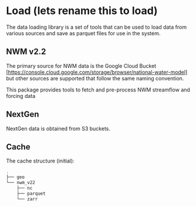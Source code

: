 # Load (lets rename this to load)
The data loading library is a set of tools that can be used to load data from various sources 
and save as parquet files for use in the system.

## NWM v2.2
The primary source for NWM data is the Google Cloud Bucket [https://console.cloud.google.com/storage/browser/national-water-model]
but other sources are supported that follow the same naming convention.

This package provides tools to fetch and pre-process NWM streamflow and forcing data

## NextGen
NextGen data is obtained from S3 buckets.

## Cache
The cache structure (initial):
```bash
.
├── geo
└── nwm_v22
    ├── nc
    ├── parquet
    └── zarr


```